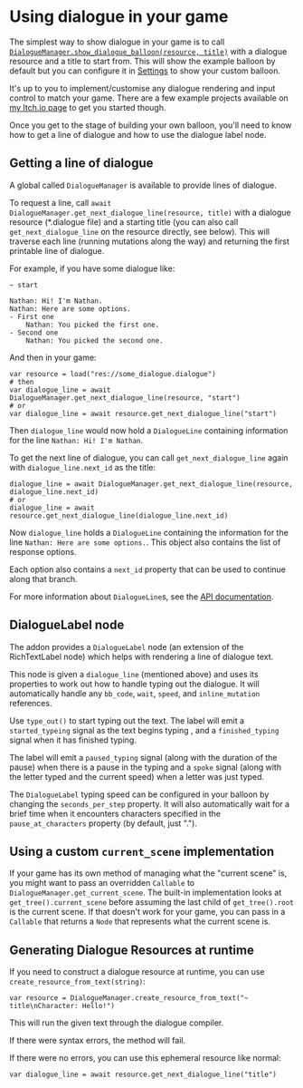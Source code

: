 # Using dialogue in your game

The simplest way to show dialogue in your game is to call [`DialogueManager.show_dialogue_balloon(resource, title)`](./API.md#func-show_dialogue_balloonresource-dialogueresource-title-string--0-extra_game_states-array-----node) with a dialogue resource and a title to start from. This will show the example balloon by default but you can configure it in [Settings](./Settings.md) to show your custom balloon.

It's up to you to implement/customise any dialogue rendering and input control to match your game. There are a few example projects available on [my Itch.io page](https://nathanhoad.itch.io) to get you started though.

Once you get to the stage of building your own balloon, you'll need to know how to get a line of dialogue and how to use the dialogue label node.

## Getting a line of dialogue

A global called `DialogueManager` is available to provide lines of dialogue.

To request a line, call `await DialogueManager.get_next_dialogue_line(resource, title)` with a dialogue resource (\*.dialogue file) and a starting title (you can also call `get_next_dialogue_line` on the resource directly, see below). This will traverse each line (running mutations along the way) and returning the first printable line of dialogue.

For example, if you have some dialogue like:

```
~ start

Nathan: Hi! I'm Nathan.
Nathan: Here are some options.
- First one
	Nathan: You picked the first one.
- Second one
	Nathan: You picked the second one.
```

And then in your game:

```gdscript
var resource = load("res://some_dialogue.dialogue")
# then
var dialogue_line = await DialogueManager.get_next_dialogue_line(resource, "start")
# or
var dialogue_line = await resource.get_next_dialogue_line("start")
```

Then `dialogue_line` would now hold a `DialogueLine` containing information for the line `Nathan: Hi! I'm Nathan`.

To get the next line of dialogue, you can call `get_next_dialogue_line` again with `dialogue_line.next_id` as the title:

```
dialogue_line = await DialogueManager.get_next_dialogue_line(resource, dialogue_line.next_id)
# or
dialogue_line = await resource.get_next_dialogue_line(dialogue_line.next_id)
```

Now `dialogue_line` holds a `DialogueLine` containing the information for the line `Nathan: Here are some options.`. This object also contains the list of response options.

Each option also contains a `next_id` property that can be used to continue along that branch.

For more information about `DialogueLine`s, see the [API documentation](API.md).

## DialogueLabel node

The addon provides a `DialogueLabel` node (an extension of the RichTextLabel node) which helps with rendering a line of dialogue text.

This node is given a `dialogue_line` (mentioned above) and uses its properties to work out how to handle typing out the dialogue. It will automatically handle any `bb_code`, `wait`, `speed`, and `inline_mutation` references.

Use `type_out()` to start typing out the text. The label will emit a `started_typeing` signal as the text begins typing , and a `finished_typing` signal when it has finished typing.

The label will emit a `paused_typing` signal (along with the duration of the pause) when there is a pause in the typing and a `spoke` signal (along with the letter typed and the current speed) when a letter was just typed.

The `DialogueLabel` typing speed can be configured in your balloon by changing the `seconds_per_step` property. It will also automatically wait for a brief time when it encounters characters specified in the `pause_at_characters` property (by default, just ".").

## Using a custom `current_scene` implementation

If your game has its own method of managing what the "current scene" is, you might want to pass an overridden `Callable` to `DialogueManager.get_current_scene`. The built-in implementation looks at `get_tree().current_scene` before assuming the last child of `get_tree().root` is the current scene. If that doesn't work for your game, you can pass in a `Callable` that returns a `Node` that represents what the current scene is.

## Generating Dialogue Resources at runtime

If you need to construct a dialogue resource at runtime, you can use `create_resource_from_text(string)`:

```gdscript
var resource = DialogueManager.create_resource_from_text("~ title\nCharacter: Hello!")
```

This will run the given text through the dialogue compiler.

If there were syntax errors, the method will fail.

If there were no errors, you can use this ephemeral resource like normal:

```gdscript
var dialogue_line = await resource.get_next_dialogue_line("title")
```
